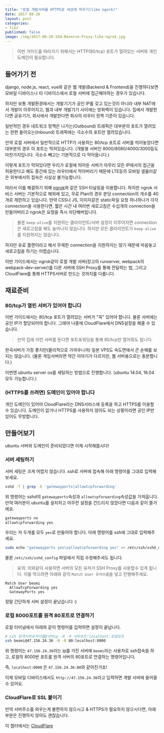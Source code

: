 ```yaml
---
title: "로컬 개발서버를 HTTPS로 세상에 띄우기(like ngork)"
date: 2017-08-26
layout: post
categories:
- tips
published: false
image: /img/2017-08-26-SSH-Reverse-Proxy-like-ngrok.jpg
---
```


> 이번 가이드를 따라가기 위해서는 HTTP(80/tcp) 포트가 열려있는 서버와 개인 도메인이 필요합니다.

## 들어가기 전

django, node.js, react, vue와 같은 웹 개발(Backend & Frontend)을 진행하다보면 모바일 디바이스나 타 디바이스에서 로컬 서버에 접근해야하는 경우가 있습니다. 

하지만 보통 개발환경에서는 개발기기가 공인 IP를 갖고 있는것이 아니라 내부 NAT에서 개발이 이루어지고, 웹과 내부 개발기기 사이에는 방화벽이 있습니다. 집에서 개발한다면 공유기가, 회사에서 개발한다면 회사의 라우터 정책 기준이 있습니다. 

일반적인 경우 네트워크 정책은 나가는(Outbound) 트래픽은 대부분의 포트가 열려있는 한편 들어오는(Inbound) 트래픽에는 극소수의 포트만 열려있습니다.

만약 로컬 서버에서 일반적으로 HTTP가 사용하는 80/tcp 포트로 서버를 띄어놓았다면 대부분의 경우 이 포트는 막혀있습니다. (개발용 서버인 8000/8080/4000/3000등도 마찬가지입니다. 극소수 빼고는 기본적으로 다 막아둡니다.)

이렇게 포트가 막혀있다면 우리가 로컬에 띄어둔 서버가 아무리 모든 IP에서의 접근을 허용한다고 해도 중간에 있는 라우터에서 막아버리기 때문에 LTE등의 모바일 셀룰러같은 외부에서의 접속은 사실상 불가능합니다.

따라서 이를 해결하기 위해 [ngrok](https://ngrok.com/)와 같은 SSH 터널링을 이용합니다. 하지만 ngrok 서비스 서버는 기본적으로 해외에 있고, 무료 Plan의 경우 분당 connection의 개수를 40개로 제한하고 있습니다. 만약 CSS나 JS, 이미지같은 static파일 요청 하나하나가 각각 connection을 사용한다면, 짧은 시간 내 여러번 새로고침은 수십개의 connection을 만들어버리고 ngrok은 요청을 즉시 차단해버립니다.

> 물론 `keep-alive`를 지원하는 클라이언트/서버 설정이 이루어지면 connection은 새로고침을 해도 늘어나지 않습니다. 하지만 모든 클라이언트가 `keep-alive`를 지원하지는 않습니다.

하지만 유료 플랜이라고 해서 무제한 connection을 지원하지는 않기 때문에 마음놓고 새로고침을 하기는 어렵습니다.

이번 가이드에서는 ngrok같이 로컬 개발 서버(장고의 runserver, webpack의 webpack-dev-server)를 다른 서버에 SSH Proxy를 통해 전달하는 법, 그리고 CloudFlare를 통해 HTTPS서버로 만드는 것까지를 다룹니다.

## 재료준비

### 80/tcp가 열린 서버가 있어야 합니다

이번 가이드에서는 80/tcp 포트가 열려있는 서버가 "꼭" 있어야 합니다. 물론 서버에는 공인 IP가 할당되어야 합니다. 그래야 나중에 CloudFlare에서 DNS설정을 해줄 수 있습니다.

> 만약 집에 이런 서버를 둔다면 포트포워딩을 통해 80/tcp만 열어줘도 됩니다.

한국서버가 가장 좋지만(물리적으로 가까우니까) 일본 VPS도 속도면에서 큰 손해를 보지는 않습니다. (물론 게임서버라면 약간 이야기가 다르지만, 웹 서버용으로는 충분합니다.)

이번엔 ubuntu server os를 세팅하는 방법으로 진행합니다. (ubuntu 14.04, 16.04 모두 가능합니다.)

### (HTTPS를 쓰려면) 도메인이 있어야 합니다

개인 도메인이 있어야 CloudFlare라는 DNS서비스에 등록을 하고 HTTPS를 이용할 수 있습니다. 도메인이 없거나 HTTPS를 사용하지 않아도 되는 상황이라면 공인 IP만 있어도 무방합니다.

## 만들어보기

ubuntu 서버와 도메인이 준비되었다면 이제 시작해봅시다!

### 서버 세팅하기

서버 세팅은 크게 어렵지 않습니다. ssh로 서버에 접속해 아래 명령어를 그대로 입력해보세요.

```bash
sshd -T | grep -E 'gatewayports|allowtcpforwarding'
```

위 명령어는 sshd의 `gatewayports`속성과 `allowtcpforwarding`속성값을 가져옵니다. 만약 여러분이 ubuntu를 설치하고 아무런 설정을 건드리지 않았다면 다음과 같이 뜰거에요.

```bash
gatewayports no
allowtcpforwarding yes
```

우리는 저 두개를 모두 `yes`로 만들어야 합니다. 아래 명령어를 ssh에 그대로 입력해주세요.

```bash
sudo echo "gatewayports yes\nallowtcpforwarding yes" >> /etc/ssh/sshd_config
```

물론 `/etc/ssh/sshd_config` 파일에서 직접 수정해주셔도 됩니다.

> 유의: 이와같이 사용하면 서버의 모든 유저가 SSH Proxy를 사용할수 있게 됩니다. 이를 막으려면 아래와 같이 `Match User 유저이름`을 넣고 진행해주세요. 
```
Match User beomi
  AllowTcpForwarding yes
  GatewayPorts yes
```

정말 간단하게 서버 설정이 끝났습니다 :)

### 로컬 8000포트를 원격 80포트로 연결하기

로컬 터미널에서 아래와 같이 명령어를 입력하면 설정이 끝납니다.

```bash
# ssh 원격서버유저이름@서버ip -N -R 서버포트:localhost:로컬포트 
ssh beomi@47.156.24.36 -N -R 80:localhost:8000
```

위 명령어는 `47.156.24.36`라는 ip를 가진 서버에 `beomi`라는 사용자로 ssh접속을 하고, 로컬의 8000번 포트를 원격 서버의 80포트로 연결하는 명령어입니다.

즉, `localhost:8000` 은 `47.156.24.36:80`와 같아진거죠!

이제 모바일 디바이스에서도 `http://47.156.24.36`라고 입력하면 개발 서버에 들어올 수 있어요.

### CloudFlare로 SSL 붙이기 

만약 서버주소를 외우는게 불편하지 않으시고 & HTTPS가 필요하지 않으시다면, 아래부분은 진행하지 않아도 괜찮습니다.

이 챕터에서는 [CloudFlare](https://www.cloudflare.com/)